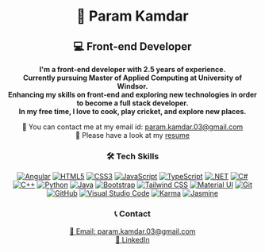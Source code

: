 <h1 align="center">👋 Param Kamdar</h1>
<h2 align="center">💻 Front-end Developer</h2>

<p align="center">
  <strong>
    I'm a front-end developer with 2.5 years of experience.<br>
    Currently pursuing Master of Applied Computing at University of Windsor.<br>
    Enhancing my skills on front-end and exploring new technologies in order to become a full stack developer.<br>
    In my free time, I love to cook, play cricket, and explore new places.<br>
  </strong>
</p>

<p align="center">
  📧 You can contact me at my email id: <a href="mailto:param.kamdar.03@gmail.com">param.kamdar.03@gmail.com</a><br>
  📄 Please have a look at my <a href="https://drive.google.com/file/d/1e_6czpkuXggl_L8NEOCJbep5qAVjnzrY/view?usp=drive_link" target="_blank">resume</a>
</p>

<h3 align="center">🛠️ Tech Skills</h3>
<p align="center">
  <a href="#"><img src="https://img.shields.io/badge/Angular-DD0031?style=for-the-badge&logo=angular&logoColor=white" alt="Angular"></a>
  <a href="#"><img src="https://img.shields.io/badge/HTML5-E34F26?style=for-the-badge&logo=html5&logoColor=white" alt="HTML5"></a>
  <a href="#"><img src="https://img.shields.io/badge/CSS3-1572B6?style=for-the-badge&logo=css3&logoColor=white" alt="CSS3"></a>
  <a href="#"><img src="https://img.shields.io/badge/JavaScript-F7DF1E?style=for-the-badge&logo=javascript&logoColor=black" alt="JavaScript"></a>
  <a href="#"><img src="https://img.shields.io/badge/TypeScript-007ACC?style=for-the-badge&logo=typescript&logoColor=white" alt="TypeScript"></a>
  <a href="#"><img src="https://img.shields.io/badge/.NET-512BD4?style=for-the-badge&logo=dotnet&logoColor=white" alt=".NET"></a>
  <a href="#"><img src="https://img.shields.io/badge/C%23-239120?style=for-the-badge&logo=c-sharp&logoColor=white" alt="C#"></a>
  <a href="#"><img src="https://img.shields.io/badge/C%2B%2B-00599C?style=for-the-badge&logo=cplusplus&logoColor=white" alt="C++"></a>
  <a href="#"><img src="https://img.shields.io/badge/Python-3776AB?style=for-the-badge&logo=python&logoColor=white" alt="Python"></a>
  <a href="#"><img src="https://img.shields.io/badge/Java-007396?style=for-the-badge&logo=java&logoColor=white" alt="Java"></a>
  <a href="#"><img src="https://img.shields.io/badge/Bootstrap-563D7C?style=for-the-badge&logo=bootstrap&logoColor=white" alt="Bootstrap"></a>
  <a href="#"><img src="https://img.shields.io/badge/Tailwind_CSS-38B2AC?style=for-the-badge&logo=tailwind-css&logoColor=white" alt="Tailwind CSS"></a>
  <a href="#"><img src="https://img.shields.io/badge/Material_UI-0081CB?style=for-the-badge&logo=mui&logoColor=white" alt="Material UI"></a>
  <a href="#"><img src="https://img.shields.io/badge/Git-F05032?style=for-the-badge&logo=git&logoColor=white" alt="Git"></a>
  <a href="#"><img src="https://img.shields.io/badge/GitHub-181717?style=for-the-badge&logo=github&logoColor=white" alt="GitHub"></a>
  <a href="#"><img src="https://img.shields.io/badge/Visual_Studio_Code-0078d7?style=for-the-badge&logo=visual-studio-code&logoColor=white" alt="Visual Studio Code"></a>
  <a href="#"><img src="https://img.shields.io/badge/Karma-4479A1?style=for-the-badge&logo=karma&logoColor=white" alt="Karma"></a>
  <a href="#"><img src="https://img.shields.io/badge/Jasmine-8A4182?style=for-the-badge&logo=jasmine&logoColor=white" alt="Jasmine"></a>
</p>

<h3 align="center">📞 Contact</h3>
<p align="center">
  <a href="mailto:param.kamdar.03@gmail.com">📧 Email: param.kamdar.03@gmail.com</a><br>
  <a href="https://www.linkedin.com/in/paramkamdar/" target="_blank">🔗 LinkedIn</a>
</p>
